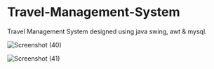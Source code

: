 # Travel-Management-System
Travel Management System designed using java swing, awt &amp; mysql.



![Screenshot (40)](https://user-images.githubusercontent.com/82214263/124360823-7ba3fc80-dc49-11eb-8431-ca00e0f76162.png)


![Screenshot (41)](https://user-images.githubusercontent.com/82214263/124360827-852d6480-dc49-11eb-8375-c2005ae6fce4.png)




